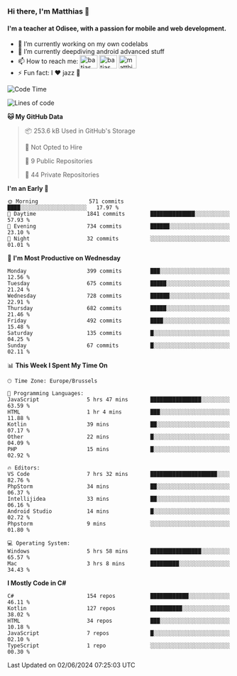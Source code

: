 ### Hi there, I'm Matthias 👋

#### I'm a teacher at Odisee, with a passion for mobile and web development.

- 🔭 I’m currently working on my own codelabs
- 🌱 I’m currently deepdiving android advanced stuff
- 📫 How to reach me: <a href="https://dev.to/batjas" target="_blank"><img align="center" src="https://raw.githubusercontent.com/rahuldkjain/github-profile-readme-generator/master/src/images/icons/Social/devto.svg" alt="batjas" height="30" width="40" /></a>
<a href="https://twitter.com/batjas" target="_blank"><img align="center" src="https://raw.githubusercontent.com/rahuldkjain/github-profile-readme-generator/master/src/images/icons/Social/twitter.svg" alt="batjas" height="30" width="40" /></a>
<a href="https://linkedin.com/in/matthiasdruwé" target="_blank"><img align="center" src="https://raw.githubusercontent.com/rahuldkjain/github-profile-readme-generator/master/src/images/icons/Social/linked-in-alt.svg" alt="matthiasdruwé" height="30" width="40" /></a>
- ⚡ Fun fact: I ❤ jazz 🎷


<!--START_SECTION:waka-->
![Code Time](http://img.shields.io/badge/Code%20Time-1%2C214%20hrs%2013%20mins-blue)

![Lines of code](https://img.shields.io/badge/From%20Hello%20World%20I%27ve%20Written-4.6%20million%20lines%20of%20code-blue)

**🐱 My GitHub Data** 

> 📦 253.6 kB Used in GitHub's Storage 
 > 
> 🚫 Not Opted to Hire
 > 
> 📜 9 Public Repositories 
 > 
> 🔑 44 Private Repositories 
 > 
**I'm an Early 🐤** 

```text
🌞 Morning                571 commits         ████░░░░░░░░░░░░░░░░░░░░░   17.97 % 
🌆 Daytime                1841 commits        ██████████████░░░░░░░░░░░   57.93 % 
🌃 Evening                734 commits         ██████░░░░░░░░░░░░░░░░░░░   23.10 % 
🌙 Night                  32 commits          ░░░░░░░░░░░░░░░░░░░░░░░░░   01.01 % 
```
📅 **I'm Most Productive on Wednesday** 

```text
Monday                   399 commits         ███░░░░░░░░░░░░░░░░░░░░░░   12.56 % 
Tuesday                  675 commits         █████░░░░░░░░░░░░░░░░░░░░   21.24 % 
Wednesday                728 commits         ██████░░░░░░░░░░░░░░░░░░░   22.91 % 
Thursday                 682 commits         █████░░░░░░░░░░░░░░░░░░░░   21.46 % 
Friday                   492 commits         ████░░░░░░░░░░░░░░░░░░░░░   15.48 % 
Saturday                 135 commits         █░░░░░░░░░░░░░░░░░░░░░░░░   04.25 % 
Sunday                   67 commits          █░░░░░░░░░░░░░░░░░░░░░░░░   02.11 % 
```


📊 **This Week I Spent My Time On** 

```text
🕑︎ Time Zone: Europe/Brussels

💬 Programming Languages: 
JavaScript               5 hrs 47 mins       ████████████████░░░░░░░░░   63.59 % 
HTML                     1 hr 4 mins         ███░░░░░░░░░░░░░░░░░░░░░░   11.88 % 
Kotlin                   39 mins             ██░░░░░░░░░░░░░░░░░░░░░░░   07.17 % 
Other                    22 mins             █░░░░░░░░░░░░░░░░░░░░░░░░   04.09 % 
PHP                      15 mins             █░░░░░░░░░░░░░░░░░░░░░░░░   02.92 % 

🔥 Editors: 
VS Code                  7 hrs 32 mins       █████████████████████░░░░   82.76 % 
PhpStorm                 34 mins             ██░░░░░░░░░░░░░░░░░░░░░░░   06.37 % 
Intellijidea             33 mins             ██░░░░░░░░░░░░░░░░░░░░░░░   06.16 % 
Android Studio           14 mins             █░░░░░░░░░░░░░░░░░░░░░░░░   02.72 % 
Phpstorm                 9 mins              ░░░░░░░░░░░░░░░░░░░░░░░░░   01.80 % 

💻 Operating System: 
Windows                  5 hrs 58 mins       ████████████████░░░░░░░░░   65.57 % 
Mac                      3 hrs 8 mins        █████████░░░░░░░░░░░░░░░░   34.43 % 
```

**I Mostly Code in C#** 

```text
C#                       154 repos           ████████████░░░░░░░░░░░░░   46.11 % 
Kotlin                   127 repos           ██████████░░░░░░░░░░░░░░░   38.02 % 
HTML                     34 repos            ███░░░░░░░░░░░░░░░░░░░░░░   10.18 % 
JavaScript               7 repos             █░░░░░░░░░░░░░░░░░░░░░░░░   02.10 % 
TypeScript               1 repo              ░░░░░░░░░░░░░░░░░░░░░░░░░   00.30 % 
```




 Last Updated on 02/06/2024 07:25:03 UTC
<!--END_SECTION:waka-->
